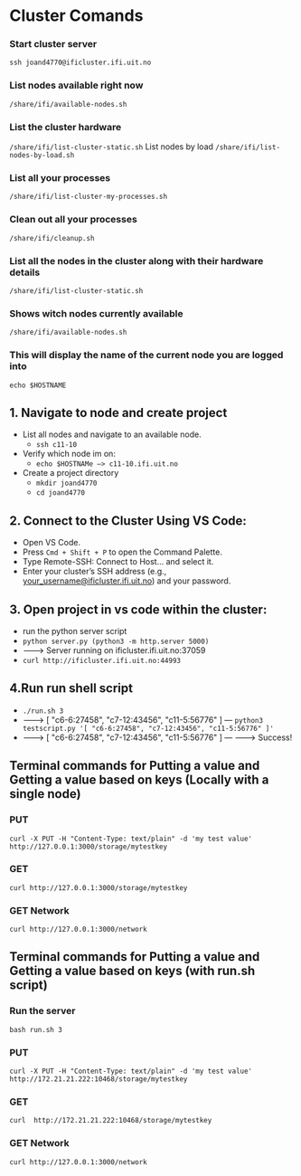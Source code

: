 # Cluster Comands

### Start cluster server
```ssh joand4770@ificluster.ifi.uit.no```
### List nodes available right now
```/share/ifi/available-nodes.sh```
### List the cluster hardware
```/share/ifi/list-cluster-static.sh```
List nodes by load
```/share/ifi/list-nodes-by-load.sh```
### List all your processes
```/share/ifi/list-cluster-my-processes.sh```
### Clean out all your processes
```/share/ifi/cleanup.sh```

### List all the nodes in the cluster along with their hardware details
```/share/ifi/list-cluster-static.sh```
### Shows witch nodes currently available
```/share/ifi/available-nodes.sh```
### This will display the name of the current node you are logged into
```echo $HOSTNAME```

## 1. Navigate to node and create project
  - List all nodes and navigate to an available node.
    - ```ssh c11-10```
  - Verify which node im on:
    - ```echo $HOSTNAMe —> c11-10.ifi.uit.no```
  - Create a project directory
    - ```mkdir joand4770```
    - ```cd joand4770```

## 2. Connect to the Cluster Using VS Code:
  - Open VS Code.
  - Press  ```Cmd + Shift + P``` to open the Command Palette.
  - Type Remote-SSH: Connect to Host... and select it.
  - Enter your cluster’s SSH address (e.g., your_username@ificluster.ifi.uit.no) and your password.

## 3. Open project in vs code within the cluster:
  - run the python server script
  - ```python server.py (python3 -m http.server 5000)```
  -  --—> Server running on ificluster.ifi.uit.no:37059
  - ```curl http://ificluster.ifi.uit.no:44993```

## 4.Run run shell script
  - ```./run.sh 3```
  - --—> [ "c6-6:27458", "c7-12:43456", "c11-5:56776" ]
  — ```python3 testscript.py '[ "c6-6:27458", "c7-12:43456", "c11-5:56776" ]'```
  - ---> [ "c6-6:27458", "c7-12:43456", "c11-5:56776" ]
  — ———> Success!

## Terminal commands for Putting a value and Getting a value based on keys (Locally with a single node)
### PUT 
```curl -X PUT -H "Content-Type: text/plain" -d 'my test value' http://127.0.0.1:3000/storage/mytestkey```
### GET 
```curl http://127.0.0.1:3000/storage/mytestkey```
### GET Network
```curl http://127.0.0.1:3000/network```

## Terminal commands for Putting a value and Getting a value based on keys (with run.sh script)

### Run the server
```bash run.sh 3```
### PUT 
```curl -X PUT -H "Content-Type: text/plain" -d 'my test value' http://172.21.21.222:10468/storage/mytestkey```
### GET 
```curl  http://172.21.21.222:10468/storage/mytestkey```
### GET Network
```curl http://127.0.0.1:3000/network```